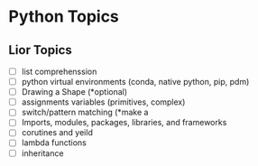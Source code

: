 # Python Topics

## Lior Topics

- [ ] list comprehenssion
- [ ] python virtual environments (conda, native python, pip, pdm)
- [ ] Drawing a Shape (*optional)
- [ ] assignments variables (primitives, complex)
- [ ] switch/pattern matching  (*make a 
- [ ] Imports, modules, packages, libraries, and frameworks
- [ ] corutines and yeild
- [ ] lambda functions
- [ ] inheritance
